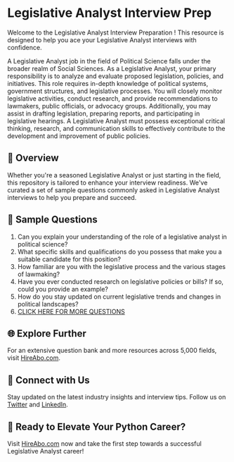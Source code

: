 # Legislative Analyst Interview Prep

Welcome to the Legislative Analyst Interview Preparation ! This resource is designed to help you ace your Legislative Analyst interviews with confidence.

A Legislative Analyst job in the field of Political Science falls under the broader realm of Social Sciences. As a Legislative Analyst, your primary responsibility is to analyze and evaluate proposed legislation, policies, and initiatives. This role requires in-depth knowledge of political systems, government structures, and legislative processes. You will closely monitor legislative activities, conduct research, and provide recommendations to lawmakers, public officials, or advocacy groups. Additionally, you may assist in drafting legislation, preparing reports, and participating in legislative hearings. A Legislative Analyst must possess exceptional critical thinking, research, and communication skills to effectively contribute to the development and improvement of public policies.

## 🚀 Overview

Whether you're a seasoned Legislative Analyst or just starting in the field, this repository is tailored to enhance your interview readiness. We've curated a set of sample questions commonly asked in Legislative Analyst interviews to help you prepare and succeed.

## 📝 Sample Questions

1. Can you explain your understanding of the role of a legislative analyst in political science?
2. What specific skills and qualifications do you possess that make you a suitable candidate for this position?
3. How familiar are you with the legislative process and the various stages of lawmaking?
4. Have you ever conducted research on legislative policies or bills? If so, could you provide an example?
5. How do you stay updated on current legislative trends and changes in political landscapes?
6. [CLICK HERE FOR MORE QUESTIONS](https://hireabo.com/job/7_3_2/Legislative%20Analyst)

## 🌐 Explore Further

For an extensive question bank and more resources across 5,000 fields, visit [HireAbo.com](https://www.hireabo.com).

## 📱 Connect with Us

Stay updated on the latest industry insights and interview tips. Follow us on [Twitter](https://twitter.com/hireabo) and [LinkedIn](https://www.linkedin.com/in/hire-abo-3609972a8/).

## 🚀 Ready to Elevate Your Python Career?

Visit [HireAbo.com](https://www.hireabo.com) now and take the first step towards a successful Legislative Analyst career!